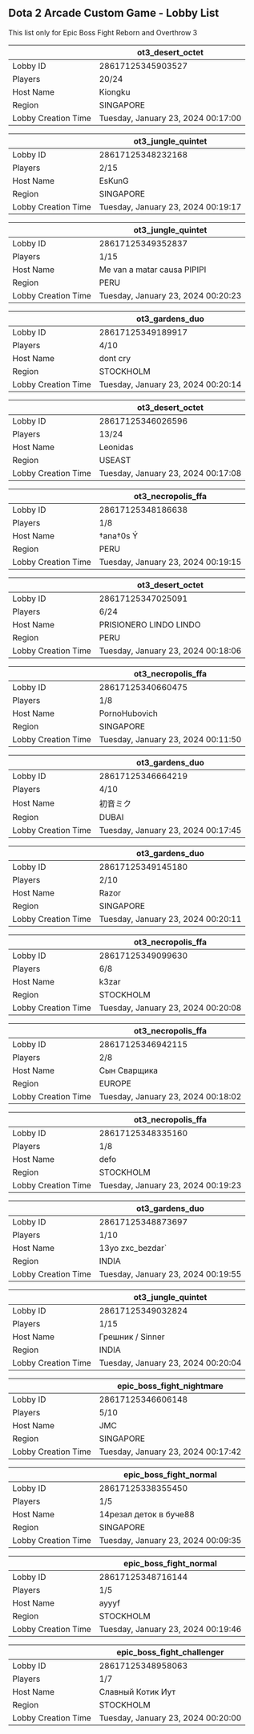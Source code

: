 ## Dota 2 Arcade Custom Game - Lobby List

This list only for Epic Boss Fight Reborn and Overthrow 3

|  | ot3_desert_octet |
| ------ | ------ |
| Lobby ID | 28617125345903527 |
| Players | 20/24 |
| Host Name | Kiongku |
| Region | SINGAPORE |
| Lobby Creation Time | Tuesday, January 23, 2024 00:17:00 |


|  | ot3_jungle_quintet |
| ------ | ------ |
| Lobby ID | 28617125348232168 |
| Players | 2/15 |
| Host Name | EsKunG |
| Region | SINGAPORE |
| Lobby Creation Time | Tuesday, January 23, 2024 00:19:17 |


|  | ot3_jungle_quintet |
| ------ | ------ |
| Lobby ID | 28617125349352837 |
| Players | 1/15 |
| Host Name | Me van a matar causa PIPIPI |
| Region | PERU |
| Lobby Creation Time | Tuesday, January 23, 2024 00:20:23 |


|  | ot3_gardens_duo |
| ------ | ------ |
| Lobby ID | 28617125349189917 |
| Players | 4/10 |
| Host Name | dont cry |
| Region | STOCKHOLM |
| Lobby Creation Time | Tuesday, January 23, 2024 00:20:14 |


|  | ot3_desert_octet |
| ------ | ------ |
| Lobby ID | 28617125346026596 |
| Players | 13/24 |
| Host Name | Leonidas |
| Region | USEAST |
| Lobby Creation Time | Tuesday, January 23, 2024 00:17:08 |


|  | ot3_necropolis_ffa |
| ------ | ------ |
| Lobby ID | 28617125348186638 |
| Players | 1/8 |
| Host Name | †ana†0s Ý |
| Region | PERU |
| Lobby Creation Time | Tuesday, January 23, 2024 00:19:15 |


|  | ot3_desert_octet |
| ------ | ------ |
| Lobby ID | 28617125347025091 |
| Players | 6/24 |
| Host Name | PRISIONERO LINDO LINDO |
| Region | PERU |
| Lobby Creation Time | Tuesday, January 23, 2024 00:18:06 |


|  | ot3_necropolis_ffa |
| ------ | ------ |
| Lobby ID | 28617125340660475 |
| Players | 1/8 |
| Host Name | PornoHubovich |
| Region | SINGAPORE |
| Lobby Creation Time | Tuesday, January 23, 2024 00:11:50 |


|  | ot3_gardens_duo |
| ------ | ------ |
| Lobby ID | 28617125346664219 |
| Players | 4/10 |
| Host Name | 初音ミク |
| Region | DUBAI |
| Lobby Creation Time | Tuesday, January 23, 2024 00:17:45 |


|  | ot3_gardens_duo |
| ------ | ------ |
| Lobby ID | 28617125349145180 |
| Players | 2/10 |
| Host Name | Razor |
| Region | SINGAPORE |
| Lobby Creation Time | Tuesday, January 23, 2024 00:20:11 |


|  | ot3_necropolis_ffa |
| ------ | ------ |
| Lobby ID | 28617125349099630 |
| Players | 6/8 |
| Host Name | k3zar |
| Region | STOCKHOLM |
| Lobby Creation Time | Tuesday, January 23, 2024 00:20:08 |


|  | ot3_necropolis_ffa |
| ------ | ------ |
| Lobby ID | 28617125346942115 |
| Players | 2/8 |
| Host Name | Сын Сварщика |
| Region | EUROPE |
| Lobby Creation Time | Tuesday, January 23, 2024 00:18:02 |


|  | ot3_necropolis_ffa |
| ------ | ------ |
| Lobby ID | 28617125348335160 |
| Players | 1/8 |
| Host Name | defo |
| Region | STOCKHOLM |
| Lobby Creation Time | Tuesday, January 23, 2024 00:19:23 |


|  | ot3_gardens_duo |
| ------ | ------ |
| Lobby ID | 28617125348873697 |
| Players | 1/10 |
| Host Name | 13yo zxc_bezdar` |
| Region | INDIA |
| Lobby Creation Time | Tuesday, January 23, 2024 00:19:55 |


|  | ot3_jungle_quintet |
| ------ | ------ |
| Lobby ID | 28617125349032824 |
| Players | 1/15 |
| Host Name | Грешник / Sinner |
| Region | INDIA |
| Lobby Creation Time | Tuesday, January 23, 2024 00:20:04 |


|  | epic_boss_fight_nightmare |
| ------ | ------ |
| Lobby ID | 28617125346606148 |
| Players | 5/10 |
| Host Name | JMC |
| Region | SINGAPORE |
| Lobby Creation Time | Tuesday, January 23, 2024 00:17:42 |


|  | epic_boss_fight_normal |
| ------ | ------ |
| Lobby ID | 28617125338355450 |
| Players | 1/5 |
| Host Name | 14рeзaл дeтoк в бучe88 |
| Region | SINGAPORE |
| Lobby Creation Time | Tuesday, January 23, 2024 00:09:35 |


|  | epic_boss_fight_normal |
| ------ | ------ |
| Lobby ID | 28617125348716144 |
| Players | 1/5 |
| Host Name | ayyyf |
| Region | STOCKHOLM |
| Lobby Creation Time | Tuesday, January 23, 2024 00:19:46 |


|  | epic_boss_fight_challenger |
| ------ | ------ |
| Lobby ID | 28617125348958063 |
| Players | 1/7 |
| Host Name | Славный Котик Иут |
| Region | STOCKHOLM |
| Lobby Creation Time | Tuesday, January 23, 2024 00:20:00 |


